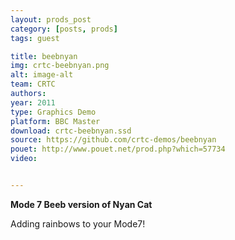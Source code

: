 ```yaml
---
layout: prods_post
category: [posts, prods]
tags: guest

title: beebnyan
img: crtc-beebnyan.png
alt: image-alt
team: CRTC
authors: 
year: 2011
type: Graphics Demo
platform: BBC Master
download: crtc-beebnyan.ssd
source: https://github.com/crtc-demos/beebnyan
pouet: http://www.pouet.net/prod.php?which=57734
video: 


---
```


**Mode 7 Beeb version of Nyan Cat**

Adding rainbows to your Mode7!

